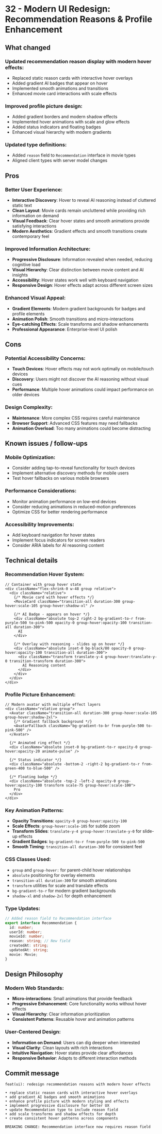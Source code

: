 # 32 - Modern UI Redesign: Recommendation Reasons & Profile Enhancement

## What changed

### Updated recommendation reason display with modern hover effects:

- Replaced static reason cards with interactive hover overlays
- Added gradient AI badges that appear on hover
- Implemented smooth animations and transitions
- Enhanced movie card interactions with scale effects

### Improved profile picture design:

- Added gradient borders and modern shadow effects
- Implemented hover animations with scale and glow effects
- Added status indicators and floating badges
- Enhanced visual hierarchy with modern gradients

### Updated type definitions:

- Added `reason` field to `Recommendation` interface in movie types
- Aligned client types with server model changes

## Pros

### Better User Experience:

- **Interactive Discovery**: Hover to reveal AI reasoning instead of cluttered static text
- **Clean Layout**: Movie cards remain uncluttered while providing rich information on demand
- **Visual Feedback**: Clear hover states and smooth animations provide satisfying interactions
- **Modern Aesthetics**: Gradient effects and smooth transitions create contemporary feel

### Improved Information Architecture:

- **Progressive Disclosure**: Information revealed when needed, reducing cognitive load
- **Visual Hierarchy**: Clear distinction between movie content and AI insights
- **Accessibility**: Hover states work well with keyboard navigation
- **Responsive Design**: Hover effects adapt across different screen sizes

### Enhanced Visual Appeal:

- **Gradient Elements**: Modern gradient backgrounds for badges and profile elements
- **Animation Polish**: Smooth transitions and micro-interactions
- **Eye-catching Effects**: Scale transforms and shadow enhancements
- **Professional Appearance**: Enterprise-level UI polish

## Cons

### Potential Accessibility Concerns:

- **Touch Devices**: Hover effects may not work optimally on mobile/touch devices
- **Discovery**: Users might not discover the AI reasoning without visual cues
- **Performance**: Multiple hover animations could impact performance on older devices

### Design Complexity:

- **Maintenance**: More complex CSS requires careful maintenance
- **Browser Support**: Advanced CSS features may need fallbacks
- **Animation Overload**: Too many animations could become distracting

## Known issues / follow-ups

### Mobile Optimization:

- Consider adding tap-to-reveal functionality for touch devices
- Implement alternative discovery methods for mobile users
- Test hover fallbacks on various mobile browsers

### Performance Considerations:

- Monitor animation performance on low-end devices
- Consider reducing animations in reduced-motion preferences
- Optimize CSS for better rendering performance

### Accessibility Improvements:

- Add keyboard navigation for hover states
- Implement focus indicators for screen readers
- Consider ARIA labels for AI reasoning content

## Technical details

### Recommendation Hover System:

```tsx
// Container with group hover state
<div className="flex-shrink-0 w-48 group relative">
  <div className="relative">
    {/* Movie card with hover effects */}
    <MovieCard className="transition-all duration-300 group-hover:scale-105 group-hover:shadow-xl" />

    {/* AI Badge - appears on hover */}
    <div className="absolute top-2 right-2 bg-gradient-to-r from-purple-500 to-pink-500 opacity-0 group-hover:opacity-100 transition-all duration-300">
      AI
    </div>

    {/* Overlay with reasoning - slides up on hover */}
    <div className="absolute inset-0 bg-black/80 opacity-0 group-hover:opacity-100 transition-all duration-300">
      <div className="transform translate-y-4 group-hover:translate-y-0 transition-transform duration-300">
        AI Reasoning content
      </div>
    </div>
  </div>
</div>
```

### Profile Picture Enhancement:

```tsx
// Modern avatar with multiple effect layers
<div className="relative group">
  <Avatar className="transition-all duration-300 group-hover:scale-105 group-hover:shadow-2xl">
    {/* Gradient fallback background */}
    <AvatarFallback className="bg-gradient-to-br from-purple-500 to-pink-500" />
  </Avatar>

  {/* Animated ring effect */}
  <div className="absolute inset-0 bg-gradient-to-r opacity-0 group-hover:opacity-20 animate-pulse" />

  {/* Status indicator */}
  <div className="absolute -bottom-2 -right-2 bg-gradient-to-r from-green-400 to-blue-500" />

  {/* Floating badge */}
  <div className="absolute -top-2 -left-2 opacity-0 group-hover:opacity-100 transform scale-75 group-hover:scale-100">
    Pro
  </div>
</div>
```

### Key Animation Patterns:

- **Opacity Transitions**: `opacity-0 group-hover:opacity-100`
- **Scale Effects**: `group-hover:scale-105` for subtle zoom
- **Transform Slides**: `translate-y-4 group-hover:translate-y-0` for slide-up effects
- **Gradient Badges**: `bg-gradient-to-r from-purple-500 to-pink-500`
- **Smooth Timing**: `transition-all duration-300` for consistent feel

### CSS Classes Used:

- `group` and `group-hover:` for parent-child hover relationships
- `absolute` positioning for overlay elements
- `transition-all duration-300` for smooth animations
- `transform` utilities for scale and translate effects
- `bg-gradient-to-r` for modern gradient backgrounds
- `shadow-xl` and `shadow-2xl` for depth enhancement

### Type Updates:

```typescript
// Added reason field to Recommendation interface
export interface Recommendation {
  id: number;
  userId: number;
  movieId: number;
  reason: string; // New field
  createdAt: string;
  updatedAt: string;
  movie: Movie;
}
```

## Design Philosophy

### Modern Web Standards:

- **Micro-interactions**: Small animations that provide feedback
- **Progressive Enhancement**: Core functionality works without hover effects
- **Visual Hierarchy**: Clear information prioritization
- **Consistent Patterns**: Reusable hover and animation patterns

### User-Centered Design:

- **Information on Demand**: Users can dig deeper when interested
- **Visual Clarity**: Clean layouts with rich interactions
- **Intuitive Navigation**: Hover states provide clear affordances
- **Responsive Behavior**: Adapts to different interaction methods

## Commit message

```
feat(ui): redesign recommendation reasons with modern hover effects

• replace static reason cards with interactive hover overlays
• add gradient AI badges and smooth animations
• enhance profile picture with modern styling and effects
• implement progressive disclosure for better UX
• update Recommendation type to include reason field
• add scale transforms and shadow effects for depth
• create consistent hover patterns across components

BREAKING CHANGE: Recommendation interface now requires reason field
```
